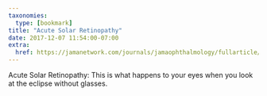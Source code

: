 ```yaml
---
taxonomies:
  type: [bookmark]
title: "Acute Solar Retinopathy"
date: 2017-12-07 11:54:00-07:00
extra:
  href: https://jamanetwork.com/journals/jamaophthalmology/fullarticle/2665184
---
```

Acute Solar Retinopathy: This is what happens to your eyes when you look at the eclipse without glasses.
